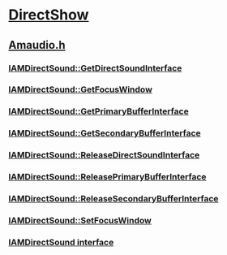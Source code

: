 # [DirectShow](../_dshow/index.md)
## [Amaudio.h](index.md)
### [IAMDirectSound::GetDirectSoundInterface](../amaudio/nf-amaudio-iamdirectsound-getdirectsoundinterface.md)
### [IAMDirectSound::GetFocusWindow](../amaudio/nf-amaudio-iamdirectsound-getfocuswindow.md)
### [IAMDirectSound::GetPrimaryBufferInterface](../amaudio/nf-amaudio-iamdirectsound-getprimarybufferinterface.md)
### [IAMDirectSound::GetSecondaryBufferInterface](../amaudio/nf-amaudio-iamdirectsound-getsecondarybufferinterface.md)
### [IAMDirectSound::ReleaseDirectSoundInterface](../amaudio/nf-amaudio-iamdirectsound-releasedirectsoundinterface.md)
### [IAMDirectSound::ReleasePrimaryBufferInterface](../amaudio/nf-amaudio-iamdirectsound-releaseprimarybufferinterface.md)
### [IAMDirectSound::ReleaseSecondaryBufferInterface](../amaudio/nf-amaudio-iamdirectsound-releasesecondarybufferinterface.md)
### [IAMDirectSound::SetFocusWindow](../amaudio/nf-amaudio-iamdirectsound-setfocuswindow.md)
### [IAMDirectSound interface](../amaudio/nn-amaudio-iamdirectsound.md)
